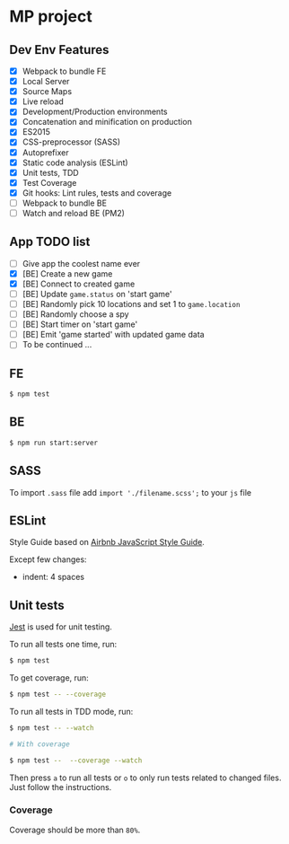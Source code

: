 # MP project

## Dev Env Features

- [x] Webpack to bundle FE
- [x] Local Server
- [x] Source Maps
- [x] Live reload
- [x] Development/Production environments
- [x] Concatenation and minification on production
- [x] ES2015
- [x] CSS-preprocessor (SASS)
- [x] Autoprefixer
- [x] Static code analysis (ESLint)
- [x] Unit tests, TDD
- [x] Test Coverage
- [x] Git hooks: Lint rules, tests and coverage
- [ ] Webpack to bundle BE
- [ ] Watch and reload BE (PM2)

## App TODO list

- [ ] Give app the coolest name ever
- [x] [BE] Create a new game
- [x] [BE] Connect to created game
- [ ] [BE] Update `game.status` on 'start game'
- [ ] [BE] Randomly pick 10 locations and set 1 to `game.location`
- [ ] [BE] Randomly choose a spy
- [ ] [BE] Start timer on 'start game'
- [ ] [BE] Emit 'game started' with updated game data
- [ ] To be continued ...

## FE

```bash
$ npm test
```

## BE

```bash
$ npm run start:server
```

## SASS

To import `.sass` file add `import './filename.scss';` to your `js` file

## ESLint

Style Guide based on [Airbnb JavaScript Style Guide](https://github.com/airbnb/javascript).

Except few changes:

* indent: 4 spaces

## Unit tests

[Jest](https://facebook.github.io/jest/) is used for unit testing.

To run all tests one time, run:
```bash
$ npm test
```

To get coverage, run:

```bash
$ npm test -- --coverage
```

To run all tests in TDD mode, run:
```bash
$ npm test -- --watch

# With coverage

$ npm test --  --coverage --watch
```

Then press `a` to run all tests or `o` to only run tests related to changed files. Just follow the instructions.

### Coverage

Coverage should be more than `80%`.
